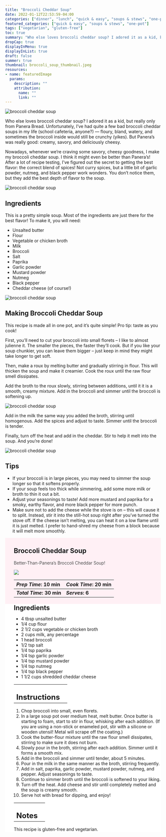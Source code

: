 ```yaml
---
title: "Broccoli Cheddar Soup"
date: 2022-01-12T22:53:59-04:00
categories: ["dinner", "lunch", "quick & easy", "soups & stews", "one-pot"]
featured_categories: ["quick & easy", "soups & stews", "one-pot"]
tags: ["vegetarian", "gluten-free"]
toc: true
summary: "Who else loves broccoli cheddar soup? I adored it as a kid, but really only from Panera Bread. Unfortunately, I’ve had quite a few bad broccoli cheddar soups in my life (school cafeteria, anyone?) — floury, bland, watery, and sometimes the broccoli inside would still be crunchy (yikes). But Panera’s was really good: creamy, savory, and deliciously cheesy."
dropCap: true
displayInMenu: true
displayInList: true
draft: false
summer: true
thumbnail: broccoli_soup_thumbnail.jpeg
resources:
- name: featuredImage
  params:
    description: ""
    attribution:
      name: ""
      link: ""
---
```

![broccoli cheddar soup](../../broccoli_soup_thumbnail.jpeg)

Who else loves broccoli cheddar soup? I adored it as a kid, but really only from Panera Bread. Unfortunately, I’ve had quite a few bad broccoli cheddar soups in my life (school cafeteria, anyone?) — floury, bland, watery, and sometimes the broccoli inside would still be crunchy (yikes). But Panera’s was really good: creamy, savory, and deliciously cheesy.

Nowadays, whenever we’re craving some savory, cheesy goodness, I make my broccoli cheddar soup. I think it might even be better than Panera’s! After a lot of recipe testing, I’ve figured out the secret to getting the best flavor: the correct blend of spices! Not curry spices, but a little bit of garlic powder, nutmeg, and black pepper work wonders. You don’t notice them, but they add the best depth of flavor to the soup.

![broccoli cheddar soup](../../broccoli_soup_spoon.jpeg)

## Ingredients

This is a pretty simple soup. Most of the ingredients are just there for the best flavor! To make it, you will need:

- Unsalted butter
- Flour
- Vegetable or chicken broth
- Milk
- Broccoli
- Salt
- Paprika
- Garlic powder
- Mustard powder
- Nutmeg
- Black pepper
- Cheddar cheese (of course!)


![broccoli cheddar soup](../../broccoli_soup_bowl.jpeg)

## Making Broccoli Cheddar Soup

This recipe is made all in one pot, and it’s quite simple! Pro tip: taste as you cook!

First, you’ll need to cut your broccoli into small florets – I like to almost julienne it. The smaller the pieces, the faster they’ll cook. But if you like your soup chunkier, you can leave them bigger – just keep in mind they might take longer to get soft.

Then, make a roux by melting butter and gradually stirring in flour. This will thicken the soup and make it creamier. Cook the roux until the raw flour smell dissipates.

Add the broth to the roux slowly, stirring between additions, until it it is a smooth, creamy mixture. Add in the broccoli and simmer until the broccoli is softening up.

![broccoli cheddar soup](../../broccoli_roux.jpeg)

Add in the milk the same way you added the broth, stirring until homogenous. Add the spices and adjust to taste. Simmer until the broccoli is tender.

Finally, turn off the heat and add in the cheddar. Stir to help it melt into the soup. And you’re done!

![broccoli cheddar soup](../../broccoli_cheddar_in_progress.jpeg)

## Tips

- If your broccoli is in large pieces, you may need to simmer the soup longer so that it softens properly.
- If your soup feels too thick while simmering, add some more milk or broth to thin it out a bit.
- Adjust your seasonings to taste! Add more mustard and paprika for a smoky, earthy flavor, and more black pepper for more punch.
- Make sure not to add the cheese while the stove is on – this will cause it to split. Instead, stir it into the still-hot soup right after you’ve turned the stove off. If the cheese isn’t melting, you can heat it on a low flame until it is just melted. I prefer to hand-shred my cheese from a block because it will melt more smoothly.

<div style = "background-color: lavenderblush;"  id = "recipe"> 
<div style = "background-color:lavenderblush; padding-left:2em; margin-top:0; margin-bottom:0;">

<div style="display:grid; align-items:start; justify-content:space-between; padding-right:2em" class="grid-cols-2 gap-2 md:gap-4 lg:gap-8 xl:gap-12"><div class = "mb-8"><h2>Broccoli Cheddar Soup</h2><p style = "font-weight: 300;">Better-Than-Panera’s Broccoli Cheddar Soup!</p></div> <img src="../../broccoli_soup_thumbnail.jpeg"  class="w-full h-36 md:h-36 lg:h-40 xl:h-52 2xl:h-60 mx-auto"></div>

| _Prep Time_: 10 min  | _Cook Time_: 20 min  |
| :--- | :--- |
| **_Total Time_: 30 min** | **_Serves_: 6**  |

</div>
<div style="background-color: white; padding-left:2em; border-width:3px; border-color:lavenderblush; margin-top:0;">
 <div><h2 style = "margin-top:1em; margin-bottom:0;" >Ingredients</h2></div>

- 4 tbsp unsalted butter
- 1/4 cup flour
- 2 1/2 cups vegetable or chicken broth
- 2 cups milk, any percentage
- 1 head broccoli
- 1/2 tsp salt
- 1/4 tsp paprika
- 1/4 tsp garlic powder
- 1/4 tsp mustard powder
- 1/4 tsp nutmeg
- 1/4 tsp black pepper
- 1 1/2 cups shredded cheddar cheese

|   |    |
| :--- | :--- |
| <div><h2 style = "margin-top:1em; margin-bottom:0;" >Instructions</h2></div>|   |

1. Chop broccoli into small, even florets.
2. In a large soup pot over medium heat, melt butter. Once butter is starting to foam, start to stir in flour, whisking after each addition. (If you are using a non-stick or enameled pot, stir with a silicone or wooden utensil! Metal will scrape off the coating.)
3. Cook the butter-flour mixture until the raw flour smell dissipates, stirring to make sure it does not burn.
4. Slowly pour in the broth, stirring after each addition. Simmer until it forms a smooth mix.
5. Add in the broccoli and simmer until tender, about 5 minutes.
6. Pour in the milk in the same manner as the broth, stirring frequently.
7. Add in salt, paprika, garlic powder, mustard powder, nutmeg, and pepper. Adjust seasonings to taste.
8. Continue to simmer broth until the broccoli is softened to your liking.
9. Turn off the heat. Add cheese and stir until completely melted and the soup is creamy smooth.
10. Serve hot with bread for dipping, and enjoy!

|   |    |
| :--- | :--- |
| <div><h2 style = "margin-top:1em; margin-bottom:0;" >Notes</h2></div>|   |

This recipe is gluten-free and vegetarian.

</div>
</div>